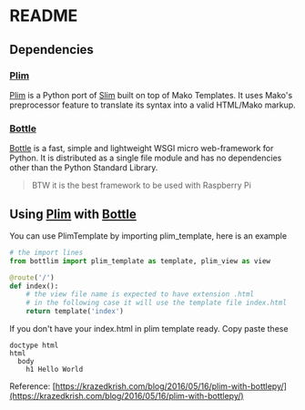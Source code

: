 README
========

## Dependencies

### [Plim]

[Plim] is a Python port of [Slim] built on top of Mako Templates. It uses Mako's preprocessor feature to translate its syntax into a valid HTML/Mako markup.

### [Bottle] 

[Bottle] is a fast, simple and lightweight WSGI micro web-framework for Python. It is distributed as a single file module and has no dependencies other than the Python Standard Library.

> BTW it is the best framework to be used with Raspberry Pi

## Using [Plim] with [Bottle]

You can use PlimTemplate by importing plim_template, here is an example

``` python
# the import lines
from bottlim import plim_template as template, plim_view as view

@route('/')
def index():
    # the view file name is expected to have extension .html
    # in the following case it will use the template file index.html
    return template('index')

```

If you don't have your index.html in plim template ready. Copy paste these

``` slim
doctype html
html
  body
    h1 Hello World
```

Reference: [https://krazedkrish.com/blog/2016/05/16/plim-with-bottlepy/](https://krazedkrish.com/blog/2016/05/16/plim-with-bottlepy/)

[Slim]: http://slim-lang.com/
[Plim]: https://github.com/avanov/Plim
[Bottle]: http://bottlepy.org/